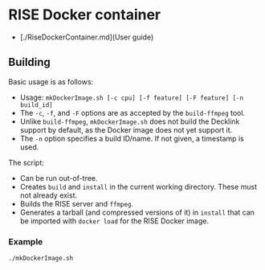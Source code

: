 # RISE Docker container

 - [./RiseDockerContainer.md](User guide)

## Building

Basic usage is as follows:
 - Usage: `mkDockerImage.sh [-c cpu] [-f feature] [-F feature] [-n build_id]`
 - The `-c`, `-f`, and `-F` options are as accepted by the `build-ffmpeg` tool.
 - Unlike `build-ffmpeg`, `mkDockerImage.sh` does not build the Decklink support by default, as the Docker image does
   not yet support it.
 - The `-n` option specifies a build ID/name. If not given, a timestamp is used.

The script:
 - Can be run out-of-tree.
 - Creates `build` and `install` in the current working directory. These must not already exist.
 - Builds the RISE server and `ffmpeg`.
 - Generates a tarball (and compressed versions of it) in `install` that can be imported with `docker load` for the RISE
   Docker image.

### Example

`./mkDockerImage.sh`
